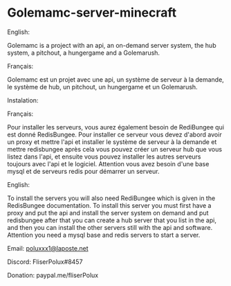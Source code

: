 # Golemamc-server-minecraft

English:

Golemamc is a project with an api, an on-demand server system, the hub system, a pitchout, a hungergame and a Golemarush.

Français:

Golemamc est un projet avec une api, un système de serveur à la demande, le système de hub, un pitchout, un hungergame et un Golemarush. 


Instalation:

Français:

Pour installer les serveurs, vous aurez également besoin de RediBungee qui est donné RedisBungee. Pour installer ce serveur vous devez d'abord avoir un proxy et mettre l'api et installer le système de serveur à la demande et mettre redisbungee après cela vous pouvez créer un serveur hub que vous listez dans l'api, et ensuite vous pouvez installer les autres serveurs toujours avec l'api et le logiciel. Attention vous avez besoin d'une base mysql et de serveurs redis pour démarrer un serveur. 

English:

To install the servers you will also need RediBungee which is given in the RedisBungee documentation. To install this server you must first have a proxy and put the api and install the server system on demand and put redisbungee after that you can create a hub server that you list in the api, and then you can install the other servers still with the api and software. Attention you need a mysql base and redis servers to start a server.

Email: poluxxx1@laposte.net

Discord: FliserPolux#8457

Donation: paypal.me/fliserPolux
